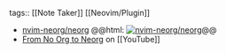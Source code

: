 tags:: [[Note Taker]] [[Neovim/Plugin]]

- [nvim-neorg/neorg](https://github.com/nvim-neorg/neorg)
  @@html: <a href="https://github.com/nvim-neorg/neorg/"><img src="https://github-readme-stats-astronomer.vercel.app/api/pin/?username=nvim-neorg&repo=neorg&theme=tokyonight" alt="nvim-neorg/neorg"/></a>@@
- [From No Org to Neorg](https://www.youtube.com/playlist?list=PLx2ksyallYzVI8CN1JMXhEf62j2AijeDa) on [[YouTube]]